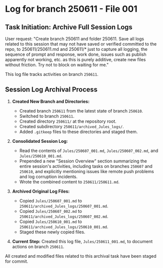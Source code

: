 # Log for branch 250611 - File 001

## Task Initiation: Archive Full Session Logs

User request: "Create branch 250611 and folder 250611. Save all logs related to this session that may not have saved or verified committed to the repo, to 250611/250611.md and 250611/* just to capture all logging, the sequence of prompt and response, work done, issues such as publish apparently not working, etc. as this is purely additive, create new files without friction. Try not to block on waiting for me."

This log file tracks activities on branch `250611`.

## Session Log Archival Process

1.  **Created New Branch and Directories:**
    *   Created branch `250611` from the latest state of branch `250610`.
    *   Switched to branch `250611`.
    *   Created directory `250611/` at the repository root.
    *   Created subdirectory `250611/archived_Jules_logs/`.
    *   Added `.gitkeep` files to these directories and staged them.

2.  **Consolidated Session Log:**
    *   Read the contents of `Jules/250607_001.md`, `Jules/250607_002.md`, and `Jules/250610_001.md`.
    *   Prepended a new "Session Overview" section summarizing the entire session's activities, including tasks on branches `250607` and `250610`, and explicitly mentioning issues like remote push problems and log corruption incidents.
    *   Wrote the combined content to `250611/250611.md`.

3.  **Archived Original Log Files:**
    *   Copied `Jules/250607_001.md` to `250611/archived_Jules_logs/250607_001.md`.
    *   Copied `Jules/250607_002.md` to `250611/archived_Jules_logs/250607_002.md`.
    *   Copied `Jules/250610_001.md` to `250611/archived_Jules_logs/250610_001.md`.
    *   Staged these newly copied files.

4.  **Current Step:** Created this log file, `Jules/250611_001.md`, to document actions on branch `250611`.

All created and modified files related to this archival task have been staged for commit.
